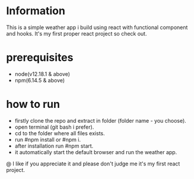 # Information
This is a simple weather app i build using react with functional component and hooks. It's my first proper
react project so check out.

# prerequisites
- node(v12.18.1 & above)
- npm(6.14.5 & above)

# how to run
- firstly clone the repo and extract in folder (folder name - you choose).
- open terminal (git bash i prefer).
- cd to the folder where all files exists.
- run #npm install or #npm i.
- after installation run #npm start.
- it automatically start the default browser and run the weather app.

@ I like if you appreciate it and please don't judge me it's my first react project.


